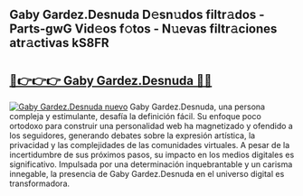 ## Gaby Gardez.Desnuda D𝚎sn𝚞dos filtr𝚊dos - Parts-gwG Vid𝚎os f𝚘tos - N𝚞evas filtr𝚊ciones atr𝚊ctivas kS8FR

# <h2><a href="http://mbckny.tromn.icu/?c=Gaby+Gardez.Desnuda">🔗👉👉👉 Gaby Gardez.Desnuda 🔗🔗</a></h2>

[![Gaby Gardez.Desnuda nuevo](https://i.imgur.com/pEAQMta.gif)](http://mbckny.tromn.icu/?c=Gaby+Gardez.Desnuda)
Gaby Gardez.Desnuda, una persona compleja y estimulante, desafía la definición fácil. Su enfoque poco ortodoxo para construir una personalidad web ha magnetizado y ofendido a los seguidores, generando debates sobre la expresión artística, la privacidad y las complejidades de las comunidades virtuales. A pesar de la incertidumbre de sus próximos pasos, su impacto en los medios digitales es significativo. Impulsada por una determinación inquebrantable y un carisma innegable, la presencia de Gaby Gardez.Desnuda en el universo digital es transformadora.
